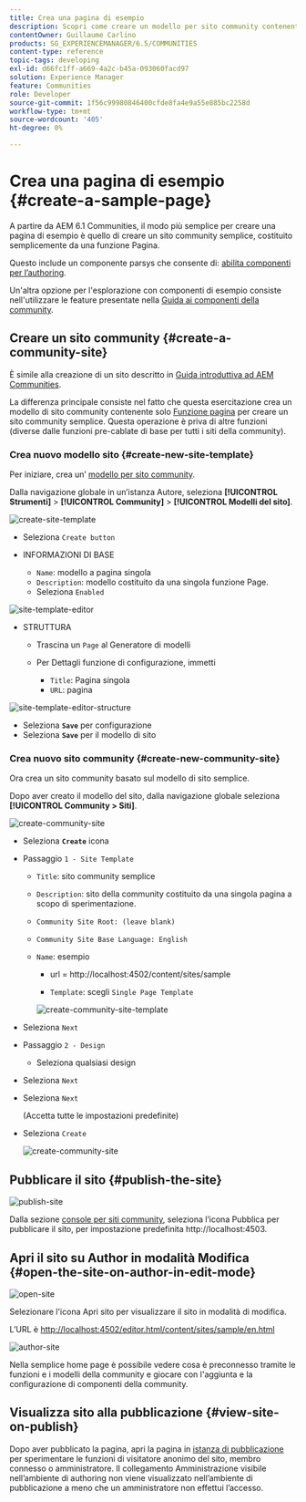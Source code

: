 ```yaml
---
title: Crea una pagina di esempio
description: Scopri come creare un modello per sito community contenente solo la funzione Pagina, che consente di creare un sito community semplice.
contentOwner: Guillaume Carlino
products: SG_EXPERIENCEMANAGER/6.5/COMMUNITIES
content-type: reference
topic-tags: developing
exl-id: d66fc1ff-a669-4a2c-b45a-093060facd97
solution: Experience Manager
feature: Communities
role: Developer
source-git-commit: 1f56c99980846400cfde8fa4e9a55e885bc2258d
workflow-type: tm+mt
source-wordcount: '405'
ht-degree: 0%

---
```


# Crea una pagina di esempio {#create-a-sample-page}

A partire da AEM 6.1 Communities, il modo più semplice per creare una pagina di esempio è quello di creare un sito community semplice, costituito semplicemente da una funzione Pagina.

Questo include un componente parsys che consente di: [abilita componenti per l’authoring](basics.md#accessing-communities-components).

Un&#39;altra opzione per l&#39;esplorazione con componenti di esempio consiste nell&#39;utilizzare le feature presentate nella [Guida ai componenti della community](components-guide.md).

## Creare un sito community {#create-a-community-site}

È simile alla creazione di un sito descritto in [Guida introduttiva ad AEM Communities](getting-started.md).

La differenza principale consiste nel fatto che questa esercitazione crea un modello di sito community contenente solo [Funzione pagina](functions.md#page-function) per creare un sito community semplice. Questa operazione è priva di altre funzioni (diverse dalle funzioni pre-cablate di base per tutti i siti della community).

### Crea nuovo modello sito {#create-new-site-template}

Per iniziare, crea un’ [modello per sito community](sites.md).

Dalla navigazione globale in un’istanza Autore, seleziona **[!UICONTROL Strumenti]** > **[!UICONTROL Community]** > **[!UICONTROL Modelli del sito]**.

![create-site-template](assets/create-site-template1.png)

* Seleziona `Create button`
* INFORMAZIONI DI BASE

   * `Name`: modello a pagina singola
   * `Description`: modello costituito da una singola funzione Page.
   * Seleziona `Enabled`

![site-template-editor](assets/site-template-editor.png)

* STRUTTURA

   * Trascina un `Page` al Generatore di modelli
   * Per Dettagli funzione di configurazione, immetti

      * `Title`: Pagina singola
      * `URL`: pagina

![site-template-editor-structure](assets/site-template-editor1.png)

* Seleziona **`Save`** per configurazione
* Seleziona **`Save`** per il modello di sito

### Crea nuovo sito community {#create-new-community-site}

Ora crea un sito community basato sul modello di sito semplice.

Dopo aver creato il modello del sito, dalla navigazione globale seleziona **[!UICONTROL Community > Siti]**.

![create-community-site](assets/create-community-site1.png)

* Seleziona **`Create`** icona

* Passaggio `1 - Site Template`

   * `Title`: sito community semplice
   * `Description`: sito della community costituito da una singola pagina a scopo di sperimentazione.
   * `Community Site Root: (leave blank)`
   * `Community Site Base Language: English`
   * `Name`: esempio

      * url = http://localhost:4502/content/sites/sample

      * `Template`: scegli `Single Page Template`

     ![create-community-site-template](assets/create-community-site-template.png)

* Seleziona `Next`
* Passaggio `2 - Design`

   * Seleziona qualsiasi design

* Seleziona `Next`
* Seleziona `Next`

  (Accetta tutte le impostazioni predefinite)

* Seleziona `Create`

  ![create-community-site](assets/create-community-site.png)

## Pubblicare il sito {#publish-the-site}

![publish-site](assets/publish-site.png)

Dalla sezione [console per siti community](sites-console.md), seleziona l’icona Pubblica per pubblicare il sito, per impostazione predefinita http://localhost:4503.

## Apri il sito su Author in modalità Modifica {#open-the-site-on-author-in-edit-mode}

![open-site](assets/open-site.png)

Selezionare l&#39;icona Apri sito per visualizzare il sito in modalità di modifica.

L’URL è [http://localhost:4502/editor.html/content/sites/sample/en.html](http://localhost:4502/editor.html/content/sites/sample/en.html)

![author-site](assets/author-site.png)

Nella semplice home page è possibile vedere cosa è preconnesso tramite le funzioni e i modelli della community e giocare con l&#39;aggiunta e la configurazione di componenti della community.

## Visualizza sito alla pubblicazione {#view-site-on-publish}

Dopo aver pubblicato la pagina, apri la pagina in [istanza di pubblicazione](http://localhost:4503/content/sites/sample/en.html) per sperimentare le funzioni di visitatore anonimo del sito, membro connesso o amministratore. Il collegamento Amministrazione visibile nell’ambiente di authoring non viene visualizzato nell’ambiente di pubblicazione a meno che un amministratore non effettui l’accesso.
